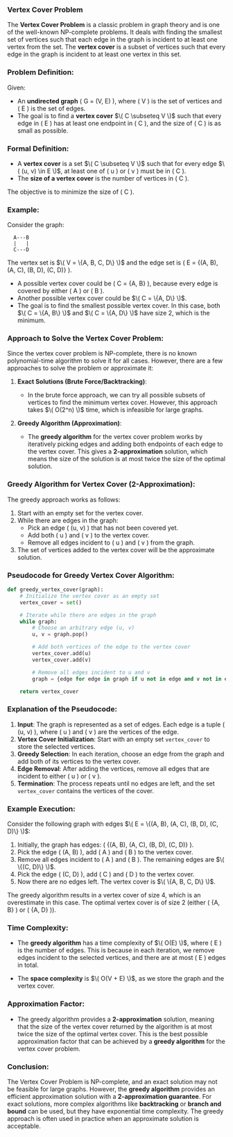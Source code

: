 ### **Vertex Cover Problem**

The **Vertex Cover Problem** is a classic problem in graph theory and is one of the well-known NP-complete problems. It deals with finding the smallest set of vertices such that each edge in the graph is incident to at least one vertex from the set. The **vertex cover** is a subset of vertices such that every edge in the graph is incident to at least one vertex in this set.

### **Problem Definition:**

Given:
- An **undirected graph** \( G = (V, E) \), where \( V \) is the set of vertices and \( E \) is the set of edges.
- The goal is to find a **vertex cover** $\( C \subseteq V \)$ such that every edge in \( E \) has at least one endpoint in \( C \), and the size of \( C \) is as small as possible.

### **Formal Definition**:
- A **vertex cover** is a set $\( C \subseteq V \)$ such that for every edge $\( (u, v) \in E \)$, at least one of \( u \) or \( v \) must be in \( C \).
- The **size of a vertex cover** is the number of vertices in \( C \).
  
The objective is to minimize the size of \( C \).

### **Example:**

Consider the graph:

```
  A---B
  |   |
  C---D
```

The vertex set is $\( V = \{A, B, C, D\} \)$ and the edge set is \( E = \{(A, B), (A, C), (B, D), (C, D)\} \).

- A possible vertex cover could be \( C = \{A, B\} \), because every edge is covered by either \( A \) or \( B \).
- Another possible vertex cover could be $\( C = \{A, D\} \)$.
- The goal is to find the smallest possible vertex cover. In this case, both $\( C = \{A, B\} \)$ and $\( C = \{A, D\} \)$ have size 2, which is the minimum.

### **Approach to Solve the Vertex Cover Problem:**

Since the vertex cover problem is NP-complete, there is no known polynomial-time algorithm to solve it for all cases. However, there are a few approaches to solve the problem or approximate it:

1. **Exact Solutions (Brute Force/Backtracking)**:
   - In the brute force approach, we can try all possible subsets of vertices to find the minimum vertex cover. However, this approach takes $\( O(2^n) \)$ time, which is infeasible for large graphs.

2. **Greedy Algorithm (Approximation)**:
   - The **greedy algorithm** for the vertex cover problem works by iteratively picking edges and adding both endpoints of each edge to the vertex cover. This gives a **2-approximation** solution, which means the size of the solution is at most twice the size of the optimal solution.

### **Greedy Algorithm for Vertex Cover (2-Approximation)**:

The greedy approach works as follows:
1. Start with an empty set for the vertex cover.
2. While there are edges in the graph:
   - Pick an edge \( (u, v) \) that has not been covered yet.
   - Add both \( u \) and \( v \) to the vertex cover.
   - Remove all edges incident to \( u \) and \( v \) from the graph.
3. The set of vertices added to the vertex cover will be the approximate solution.

### **Pseudocode for Greedy Vertex Cover Algorithm**:

```python
def greedy_vertex_cover(graph):
    # Initialize the vertex cover as an empty set
    vertex_cover = set()

    # Iterate while there are edges in the graph
    while graph:
        # Choose an arbitrary edge (u, v)
        u, v = graph.pop()

        # Add both vertices of the edge to the vertex cover
        vertex_cover.add(u)
        vertex_cover.add(v)

        # Remove all edges incident to u and v
        graph = {edge for edge in graph if u not in edge and v not in edge}

    return vertex_cover
```

### **Explanation of the Pseudocode**:
1. **Input**: The graph is represented as a set of edges. Each edge is a tuple \( (u, v) \), where \( u \) and \( v \) are the vertices of the edge.
2. **Vertex Cover Initialization**: Start with an empty set `vertex_cover` to store the selected vertices.
3. **Greedy Selection**: In each iteration, choose an edge from the graph and add both of its vertices to the vertex cover.
4. **Edge Removal**: After adding the vertices, remove all edges that are incident to either \( u \) or \( v \).
5. **Termination**: The process repeats until no edges are left, and the set `vertex_cover` contains the vertices of the cover.

### **Example Execution**:

Consider the following graph with edges $\( E = \{(A, B), (A, C), (B, D), (C, D)\} \)$:

1. Initially, the graph has edges: \( \{(A, B), (A, C), (B, D), (C, D)\} \).
2. Pick the edge \( (A, B) \), add \( A \) and \( B \) to the vertex cover.
3. Remove all edges incident to \( A \) and \( B \). The remaining edges are $\( \{(C, D)\} \)$.
4. Pick the edge \( (C, D) \), add \( C \) and \( D \) to the vertex cover.
5. Now there are no edges left. The vertex cover is $\( \{A, B, C, D\} \)$.

The greedy algorithm results in a vertex cover of size 4, which is an overestimate in this case. The optimal vertex cover is of size 2 (either \( \{A, B\} \) or \( \{A, D\} \)).

### **Time Complexity**:
- The **greedy algorithm** has a time complexity of $\( O(E) \)$, where \( E \) is the number of edges. This is because in each iteration, we remove edges incident to the selected vertices, and there are at most \( E \) edges in total.
  
- The **space complexity** is $\( O(V + E) \)$, as we store the graph and the vertex cover.

### **Approximation Factor**:
- The greedy algorithm provides a **2-approximation** solution, meaning that the size of the vertex cover returned by the algorithm is at most twice the size of the optimal vertex cover. This is the best possible approximation factor that can be achieved by a **greedy algorithm** for the vertex cover problem.

### **Conclusion**:

The Vertex Cover Problem is NP-complete, and an exact solution may not be feasible for large graphs. However, the **greedy algorithm** provides an efficient approximation solution with a **2-approximation guarantee**. For exact solutions, more complex algorithms like **backtracking** or **branch and bound** can be used, but they have exponential time complexity. The greedy approach is often used in practice when an approximate solution is acceptable.
